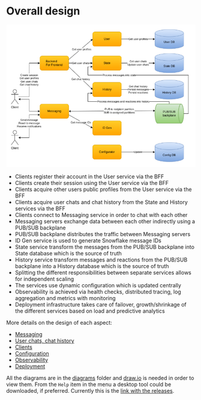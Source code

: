 # Overall design

![Overall design](images/cecochat-01-overall.png)

* Clients register their account in the User service via the BFF
* Clients create their session using the User service via the BFF
* Clients acquire other users public profiles from the User service via the BFF
* Clients acquire user chats and chat history from the State and History services via the BFF
* Clients connect to Messaging service in order to chat with each other
* Messaging servers exchange data between each other indirectly using a PUB/SUB backplane
* PUB/SUB backplane distributes the traffic between Messaging servers
* ID Gen service is used to generate Snowflake message IDs
* State service transform the messages from the PUB/SUB backplane into State database which is the source of truth 
* History service transform messages and reactions from the PUB/SUB backplane into a History database which is the source of truth
* Splitting the different responsibilities between separate services allows for independent scaling
* The services use dynamic configuration which is updated centrally
* Observability is achieved via health checks, distributed tracing, log aggregation and metrics with monitoring
* Deployment infrastructure takes care of failover, growth/shrinkage of the different services based on load and predictive analytics

More details on the design of each aspect:

* [Messaging](design-messaging.md)
* [User chats, chat history](design-state-history.md)
* [Clients](design-clients.md)
* [Configuration](design-configuration.md)
* [Observability](design-observability.md)
* [Deployment](design-deployment.md)

All the diagrams are in the [diagrams](diagrams) folder and [draw.io](https://app.diagrams.net/) is needed in order to view them. From the `Help` item in the menu a desktop tool could be downloaded, if preferred. Currently this is the [link with the releases](https://github.com/jgraph/drawio-desktop/releases).
